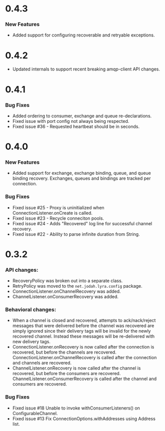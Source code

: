 # 0.4.3

### New Features

* Added support for configuring recoverable and retryable exceptions.

# 0.4.2

* Updated internals to support recent breaking amqp-client API changes.

# 0.4.1

### Bug Fixes

* Added ordering to consumer, exchange and queue re-declarations.
* Fixed issue with port config not always being respected.
* Fixed issue #36 - Requested heartbeat should be in seconds.

# 0.4.0

### New Features

* Added support for exchange, exchange binding, queue, and queue binding recovery. Exchanges, queues and bindings are tracked per connection.

### Bug Fixes

* Fixed issue #25 - Proxy is uninitialized when ConnectionListener.onCreate is called.
* Fixed issue #23 - Recycle conneciton pools.
* Fixed issue #24 - Adds "Recovered" log line for successful channel recovery.
* Fixed issue #22 - Ability to parse infinite duration from String.

# 0.3.2

### API changes:

* RecoveryPolicy was broken out into a separate class.
* RetryPolicy was moved to the `net.jodah.lyra.config` package.
* ConnectionListener.onChannelRecovery was added.
* ChannelListener.onConsumerRecovery was added.

### Behavioral changes:

* When a channel is closed and recovered, attempts to ack/nack/reject messages that were delivered before the channel was recovered are simply ignored since their delivery tags will be invalid for the newly recovered channel. Instead these messages will be re-delivered with new delivery tags.
* ConnectionListener.onRecovery is now called after the connection is recovered, but before the channels are recovered. ConnectionListener.onChannelRecovery is called after the connection and channels are recovered.
* ChannelListener.onRecovery is now called after the channel is recovered, but before the consumers are recovered. ChannelListener.onConsumerRecovery is called after the channel and consumers are recovered.

### Bug Fixes

* Fixed issue #18 Unable to invoke withConsumerListeners() on ConfigurableChannel.
* Fixed issue #13 Fix ConnectionOptions.withAddresses using Address list.